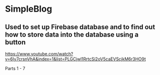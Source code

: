 # SimpleBlog
## Used to set up Firebase database and to find out how to store data into the database using a button
https://www.youtube.com/watch?v=6Iy7crsnVhA&index=1&list=PLGCjwl1RrtcSi2oV5caEVScjkM6r3HO9t

Parts 1 - 7
